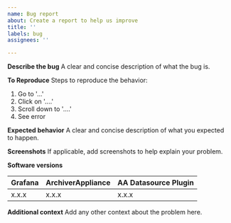 ```yaml
---
name: Bug report
about: Create a report to help us improve
title: ''
labels: bug
assignees: ''

---
```


**Describe the bug**
A clear and concise description of what the bug is.

**To Reproduce**
Steps to reproduce the behavior:
1. Go to '...'
2. Click on '....'
3. Scroll down to '....'
4. See error

**Expected behavior**
A clear and concise description of what you expected to happen.

**Screenshots**
If applicable, add screenshots to help explain your problem.

**Software versions**

| Grafana | ArchiverAppliance | AA Datasource Plugin |
| ------- | ----------------- | -------------------- |
| x.x.x   | x.x.x             | x.x.x                |

**Additional context**
Add any other context about the problem here.
